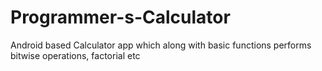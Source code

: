 # Programmer-s-Calculator

Android based Calculator app which along with basic functions performs bitwise operations, factorial etc

